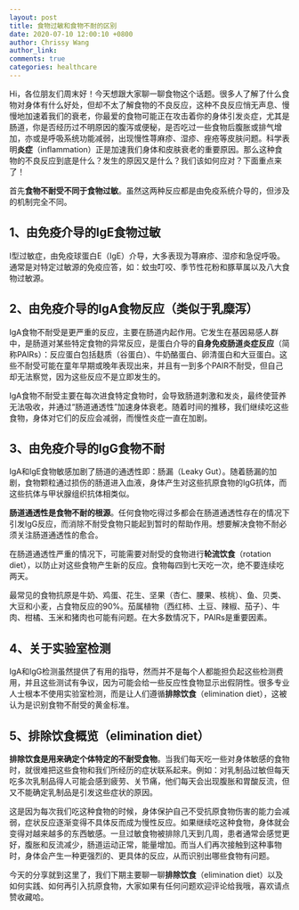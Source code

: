 ```yaml
---
layout: post
title: 食物过敏和食物不耐的区别
date: 2020-07-10 12:00:10 +0800
author: Chrissy Wang
author_link:
comments: true
categories: healthcare
---
```


Hi，各位朋友们周末好！今天想跟大家聊一聊食物这个话题。很多人了解了什么食物对身体有什么好处，但却不太了解食物的不良反应，这种不良反应悄无声息、慢慢地加速着我们的衰老，你最爱的食物可能正在攻击着你的身体引发炎症，尤其是肠道，你是否经历过不明原因的腹泻或便秘，是否吃过一些食物后腹胀或排气增加，亦或是呼吸系统功能减弱，出现慢性荨麻疹、湿疹、痤疮等皮肤问题。科学表明**炎症**（inflammation）正是加速我们身体和皮肤衰老的重要原因。那么这种食物的不良反应到底是什么？发生的原因又是什么？我们该如何应对？下面重点来了！

首先**食物不耐受不同于食物过敏**。虽然这两种反应都是由免疫系统介导的，但涉及的机制完全不同。

## 1、由免疫介导的IgE食物过敏

I型过敏症，由免疫球蛋白E（IgE）介导，大多表现为荨麻疹、湿疹和急促呼吸。通常是对特定过敏源的免疫应答，如：蚊虫叮咬、季节性花粉和豚草属以及八大食物过敏源。

## 2、由免疫介导的IgA食物反应（类似于乳糜泻）

IgA食物不耐受是更严重的反应，主要在肠道内起作用。它发生在基因易感人群中，是肠道对某些特定食物的异常反应，是蛋白介导的**自身免疫肠道炎症反应**（简称PAIRs）：反应蛋白包括麸质（谷蛋白）、牛奶酪蛋白、卵清蛋白和大豆蛋白。这些不耐受可能在童年早期或晚年表现出来，并且有一到多个PAIR不耐受，但自己却无法察觉，因为这些反应不是立即发生的。

IgA食物不耐受主要在每次进食特定食物时，会导致肠道刺激和发炎，最终使营养无法吸收，并通过“肠道通透性”加速身体衰老。随着时间的推移，我们继续吃这些食物，身体对它们的反应会减弱，而慢性炎症一直在加剧。

## 3、由免疫介导的IgG食物不耐

IgA和IgE食物敏感加剧了肠道的通透性即：肠漏（Leaky Gut）。随着肠漏的加剧，食物颗粒通过损伤的肠道进入血液，身体产生对这些抗原食物的IgG抗体，而这些抗体与甲状腺组织抗体相类似。

**肠道通透性是食物不耐的根源**。任何食物吃得过多都会在肠道通透性存在的情况下引发IgG反应，而消除不耐受食物只能起到暂时的帮助作用。想要解决食物不耐必须关注肠道通透性的愈合。

在肠道通透性严重的情况下，可能需要对耐受的食物进行**轮流饮食**（rotation diet），以防止对这些食物产生新的反应。食物每四到七天吃一次，绝不要连续吃两天。

最常见的食物抗原是牛奶、鸡蛋、花生、坚果（杏仁、腰果、核桃）、鱼、贝类、大豆和小麦，占食物反应的90%。茄属植物（西红柿、土豆、辣椒、茄子）、牛肉、柑橘、玉米和猪肉也可能有问题。在大多数情况下，PAIRs是重要因素。

## 4、关于实验室检测

IgA和IgG检测虽然提供了有用的指导，然而并不是每个人都能担负起这些检测费用，并且这些测试有争议，因为可能会给一些反应性食物显示出假阴性。很多专业人士根本不使用实验室检测，而是让人们遵循**排除饮食**（elimination diet），这被认为是识别食物不耐受的黄金标准。

## 5、排除饮食概览（elimination diet）

**排除饮食是用来确定个体特定的不耐受食物**。当我们每天吃一些对身体敏感的食物时，就很难把这些食物和我们所经历的症状联系起来。例如：对乳制品过敏但每天吃多次乳制品得人可能会感到疲劳、关节痛，他们每天会出现腹胀和胃酸反流，但又不能确定乳制品是引发这些症状的原因。

这是因为每次我们吃这种食物的时候，身体保护自己不受抗原食物伤害的能力会减弱，症状反应逐渐变得不具体反而成为慢性反应。如果继续吃这种食物，身体就会变得对越来越多的东西敏感。一旦过敏食物被排除几天到几周，患者通常会感觉更好，腹胀和反流减少，肠道运动正常，能量增加。而当人们再次接触到这种事物时，身体会产生一种更强烈的、更具体的反应，从而识别出哪些食物有问题。

今天的分享就到这里了，我们下期主要聊一聊**排除饮食**（elimination diet）以及如何实践、如何再引入抗原食物，大家如果有任何问题欢迎评论给我哦，喜欢请点赞收藏哈。
